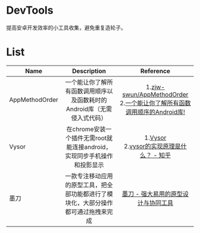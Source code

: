 # DevTools
提高安卓开发效率的小工具收集，避免重复造轮子。

# List
| Name | Description | Reference |
|-----| :-----:|:----:|
|AppMethodOrder|一个能让你了解所有函数调用顺序以及函数耗时的Android库（无需侵入式代码）|1.[zjw-swun/AppMethodOrder](https://github.com/zjw-swun/AppMethodOrder)<br />2.[一个能让你了解所有函数调用顺序的Android库!](http://www.jcodecraeer.com/a/anzhuokaifa/androidkaifa/2017/0327/7728.html)|
|Vysor|在chrome安装一个插件无需root就能连接android，实现同步手机操作和投影显示|1.[Vysor](https://www.vysor.io/)<br />2.[vysor的实现原理是什么？ - 知乎](https://www.zhihu.com/question/46229570)|
|墨刀|一款专注移动应用的原型工具，把全部功能都进行了模块化，大部分操作都可通过拖拽来完成|[墨刀 - 强大易用的原型设计与协同工具](https://modao.cc/)|
